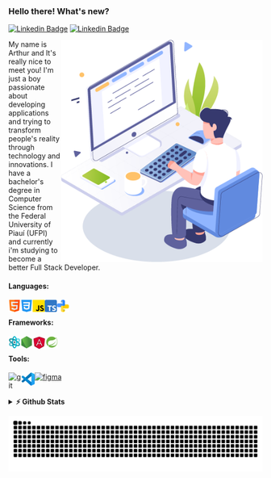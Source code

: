 ### Hello there! What's new?
[![Linkedin Badge](https://img.shields.io/badge/-LinkedIn-0e76a8?style=flat-square&logo=Linkedin&logoColor=white)](https://www.linkedin.com/in/basilioarth/)
[![Linkedin Badge](https://img.shields.io/badge/-Email-0e76a8?style=flat-square&logo=Gmail&logoColor=white)](mailto:basilio.arth@gmail.com)

<img align="right" alt="javascript" width="400px" src="https://github.com/basilioarth/utils/blob/master/backgrounds/developer4.png?raw=true"/>
  
My name is Arthur and It's really nice to meet you! I'm just a boy passionate about developing applications and trying to transform people's reality through technology and innovations. 
I have a bachelor's degree in Computer Science from the Federal University of Piauí (UFPI) and currently i'm studying to become a better Full Stack Developer.
<br/>
  
#### Languages:
<a href="https://dev.w3.org/html5/spec-LC/" target="_blank"><img align="left" alt="html5" width="24px" src="https://github.com/basilioarth/utils/blob/master/icons/html5.png"/></a>

<a href="https://www.w3.org/Style/CSS/Overview.en.html" target="_blank"><img align="left" alt="css3" width="24px" src="https://github.com/basilioarth/utils/blob/master/icons/css3.png"/></a>

<a href="https://js.org/" target="_blank"><img align="left" alt="javaScript" width="24px" src="https://github.com/basilioarth/utils/blob/master/icons/javascript.png"/></a>

<a href="https://www.typescriptlang.org/" target="_blank"><img align="left" alt="typeScript" width="24px" src="https://github.com/basilioarth/utils/blob/master/icons/typescript.png"/></a>

<a href="https://www.python.org/" target="_blank"><img align="left" alt="python" width="24px" src="https://github.com/basilioarth/utils/blob/master/icons/python.png"/></a>
<br/>

#### Frameworks:
<a href="https://reactjs.org/" target="_blank"><img align="left" alt="reactjs" width="24px" src="https://github.com/basilioarth/utils/blob/master/icons/react.png"/></a>

<a href="https://nodejs.org/en/" target="_blank"><img align="left" alt="nodejs" width="24px" src="https://github.com/basilioarth/utils/blob/master/icons/nodejs.png"/></a>

<a href="https://angular.io/" target="_blank"><img align="left" alt="angular" width="26px" src="https://github.com/basilioarth/utils/blob/master/icons/angular.png"/></a>

<a href="https://spring.io/" target="_blank"> <img align="left" alt="springboot" width="24px" src="https://raw.githubusercontent.com/github/explore/6c6508f34230f0ac0d49e847a326429eefbfc030/topics/spring-boot/spring-boot.png"/></a>

<br/>

#### Tools:
<a href="https://git-scm.com/" target="_blank"> <img align="left" alt="git" width="26px" src="https://www.vectorlogo.zone/logos/git-scm/git-scm-icon.svg"/></a>
<a href="https://code.visualstudio.com/" target="_blank"> <img align="left" alt="Visual Studio Code" width="26px" src="https://raw.githubusercontent.com/github/explore/80688e429a7d4ef2fca1e82350fe8e3517d3494d/topics/visual-studio-code/visual-studio-code.png"/></a>
<a href="https://www.figma.com/" target="_blank"> <img src="https://www.vectorlogo.zone/logos/figma/figma-icon.svg" alt="figma" width="26"/></a>
  
<br/>

<details>	
  <summary><b>⚡ Github Stats</b></summary>
  <br />
  <img height="180em" src="https://github-readme-stats.vercel.app/api?username=basilioarth&show_icons=true&hide_border=true&&count_private=true&include_all_commits=true"/>
  <img height="180em" src="https://github-readme-stats.vercel.app/api/top-langs/?username=basilioarth&show_icons=true&hide_border=true&layout=compact&langs_count=7"/>
</details>

![Snake animation](https://github.com/basilioarth/basilioarth/blob/output/github-contribution-grid-snake.svg)
